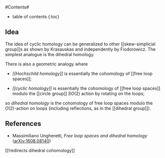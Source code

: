 
#Contents#
* table of contents
{:toc}

## Idea

The idea of cyclic homology can be generalized to other [[skew-simplicial group]]s as shown by Krasauskas and independently by Fiodorowicz. The simplest analogue is the dihedral homology.

There is also a geometric analogy where 

* _[[Hochschild homology]]_ is essentially the cohomology of [[free loop spaces]];

*  _[[cyclic homology]]_ is essentially the cohomology of [[free loop spaces]] modulo the [[circle group]] $SO(2)$ action by rotating on the loops;

so _dihedral homology_ is the cohomology of free loop spaces modulo the $O(2)$-action on loops (including reflections, as in the [[dihedral group]]).

## References

* Massimiliano Ungheretti, _Free loop spaces and dihedral homology_ ([arXiv:1608.08140](http://arxiv.org/abs/1608.08140))


[[!redirects dihedral cohomology]]